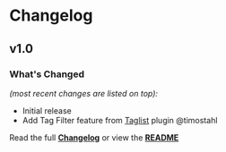 # Changelog


## v1.0

### What's Changed

_(most recent changes are listed on top):_
- Initial release
- Add Tag Filter feature from [Taglist](https://github.com/TimoStahl/kanboard_plugin_taglist) plugin @timostahl


Read the full [**Changelog**](../master/changelog.md "See changes") or view the [**README**](../master/README.md "View README")
